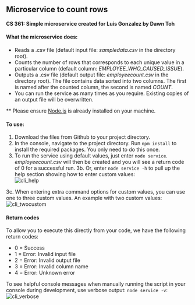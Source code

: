 ## Microservice to count rows
__CS 361: Simple microservice created for Luis Gonzalez by Dawn Toh__

#### What the microservice does:
- Reads a .csv file (default input file: _sampledata.csv_ in the directory root). 
- Counts the number of rows that corresponds to each unique value in a particular column (default column: _EMPLOYEE_WHO_CAUSED_ISSUE_).
- Outputs a .csv file (default output file: _employeecount.csv_ in the directory root). The file contains data sorted into two columns. The first is named after the counted column, the second is named _COUNT_.
- You can run the service as many times as you require. Existing copies of an output file will be overwritten.

** Please ensure [Node.js](https://nodejs.dev/) is already installed on your machine.

#### To use:
1. Download the files from Github to your project directory.
2. In the console, navigate to the project directory. Run ```npm install``` to install the required packages. You only need to do this once.
3. To run the service using default values, just enter ```node service```. _employeecount.csv_ will then be created and you will see a return code of 0 for a successful run.
3b. Or, enter ```node service -h``` to pull up the help section showing how to enter custom values:\
![cli_help](https://user-images.githubusercontent.com/18608603/166250912-7aae702c-772e-47ae-bd66-06945c61fdf5.PNG)

3c. When entering extra command options for custom values, you can use one to three custom values. An example with two custom values:\
![cli_twocustom](https://user-images.githubusercontent.com/18608603/166250957-77690bba-caad-41f6-8555-f852f7758614.PNG)

#### Return codes
To allow you to execute this directly from your code, we have the following return codes:
- 0 = Success
- 1 = Error: Invalid input file
- 2 = Error: Invalid output file
- 3 = Error: Invalid column name
- 4 = Error: Unknown error

To see helpful console messages when manually running the script in your console during development, use verbose output: ```node service -v```:\
![cli_verbose](https://user-images.githubusercontent.com/18608603/166251136-dea21755-37c8-446f-bb2b-37a815bcce08.PNG)
